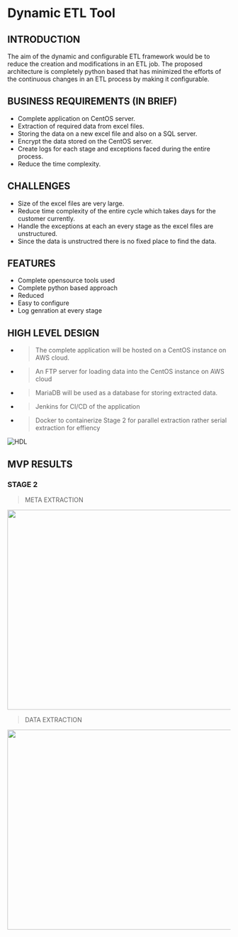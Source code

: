 # Dynamic ETL Tool

## INTRODUCTION
The aim of the dynamic and configurable ETL framework would be to reduce the creation and modifications in an ETL job.
The proposed architecture is completely python based that has minimized the efforts of the continuous changes in an ETL process by making it configurable.

## BUSINESS REQUIREMENTS (IN BRIEF)
* Complete application on CentOS server.
* Extraction of required data from excel files.
* Storing the data on a new excel file and also on a SQL server.
* Encrypt the data stored on the CentOS server.
* Create logs for each stage and exceptions faced during the entire process.
* Reduce the time complexity.

## CHALLENGES 
* Size of the excel files are very large.
* Reduce time complexity of the entire cycle which takes days for the customer currently.
* Handle the exceptions at each an every stage as the excel files are unstructured.
* Since the data is unstructred there is no fixed place to find the data. 

## FEATURES
*  Complete opensource tools used
*  Complete python based approach
*  Reduced 
*  Easy to configure
*  Log genration at every stage

## HIGH LEVEL DESIGN
* > The complete application will be hosted on a CentOS instance on AWS cloud. 
* > An FTP server for loading data into the CentOS instance on AWS cloud
* > MariaDB will be used as a database for storing extracted data.
* > Jenkins for CI/CD of the application
* > Docker to containerize Stage 2 for parallel extraction rather serial extraction for effiency 

<img alt="HDL" src="https://github.com/srvk-99/ETL_Tool/blob/master/images/HDL.png"/>

## MVP RESULTS
### STAGE 2

> META EXTRACTION
<p align="center">
  <img width="1000" height="450" src="https://github.com/srvk-99/ETL_Tool/blob/master/gifs/first.gif">
</p>

> DATA EXTRACTION
<p align="center">
  <img width="1000" height="450" src="https://github.com/srvk-99/ETL_Tool/blob/master/gifs/second.gif">
</p>



